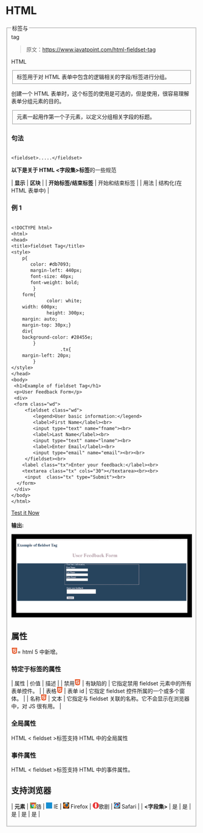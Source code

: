 # HTML

<fieldset>tag

> 原文：<https://www.javatpoint.com/html-fieldset-tag>

HTML

<fieldset>标签用于对 HTML 表单中包含的逻辑相关的字段/标签进行分组。</fieldset>

创建一个 HTML 表单时，这个标签的使用是可选的，但是使用<filedset>，很容易理解表单分组元素的目的。</filedset>

<legend>标签与</legend>

<fieldset>元素一起用作第一个子元素，以定义分组相关字段的标题。</fieldset>

### 句法

```

<fieldset>.....</fieldset>

```

**以下是关于 HTML <字段集>标签**的一些规范

| **显示** | **区块** |
| **开始标签/结束标签** | 开始和结束标签 |
| 用法 | 结构化(在 HTML 表单中) |

### 例 1

```

<!DOCTYPE html>
<html>
<head>
<title>fieldset Tag</title>
<style>
	p{
	   color: #db7093;
	   margin-left: 440px;
	   font-size: 40px;
	   font-weight: bold;
		}
	form{
             color: white;
	width: 600px;
             height: 300px;
	margin: auto;
	margin-top: 30px;}
	div{
	background-color: #28455e;
		}
                  .tx{
	margin-left: 20px;
		}
</style>
</head>
<body>
 <h1>Example of fieldset Tag</h1>
 <p>User Feedback Form</p>
 <div>
 <form class="wd">
	 <fieldset class="wd">
		<legend>User basic information:</legend>
		<label>First Name</label><br>
		<input type="text" name="fname"><br>
		<label>Last Name</label><br>
		<input type="text" name="lname"><br>
		<label>Enter Email</label><br>
		<input type="email" name="email"><br><br>
     </fieldset><br>
	<label class="tx">Enter your feedback:</label><br>
	<textarea class="tx" cols="30"></textarea><br><br>
	 <input  class="tx" type="Submit"><br>
  </form>
 </div>
</body>
</html>

```

[Test it Now](https://www.javatpoint.com/oprweb/test.jsp?filename=htmlfieldsettag)

**输出:**

![HTML fieldset tag](img/936636e118e20a4bef39f4d5d94d08fe.png)

## 属性

![HTML Tags List](img/0eb4526ba8c721b914998df152a6f4aa.png)= html 5 中新增。

### 特定于标签的属性

| 属性 | 价值 | 描述 |
| 禁用![HTML Tags List](img/0eb4526ba8c721b914998df152a6f4aa.png) | 有缺陷的 | 它指定禁用 fieldset 元素中的所有表单控件。 |
| 表格![HTML Tags List](img/0eb4526ba8c721b914998df152a6f4aa.png) | 表单 id | 它指定 fieldset 控件所属的一个或多个窗体。 |
| 名称![HTML Tags List](img/0eb4526ba8c721b914998df152a6f4aa.png) | 文本 | 它指定与 fieldset 关联的名称。它不会显示在浏览器中，对 JS 很有用。 |

### 全局属性

HTML < fieldset >标签支持 HTML 中的全局属性

### 事件属性

HTML < fieldset >标签支持 HTML 中的事件属性。

## 支持浏览器

| **元素** | ![chrome browser](img/4fbdc93dc2016c5049ed108e7318df19.png)铬 | ![ie browser](img/83dd23df1fe8373fd5bf054b2c1dd88b.png) IE | ![firefox browser](img/4f001fff393888a8a807ed29b28145d1.png) Firefox | ![opera browser](img/6cad4a592cc69a052056a0577b4aac65.png)歌剧 | ![safari browser](img/a0f6a9711a92203c5dc5c127fe9c9fca.png) Safari |
| **<字段集>** | 是 | 是 | 是 | 是 | 是 |

</fieldset>